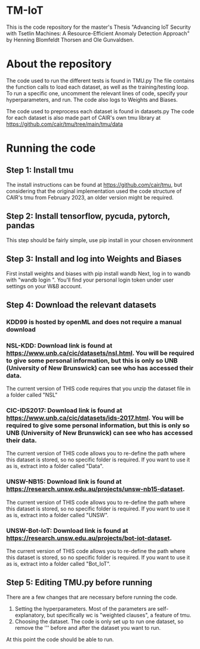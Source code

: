# TM-IoT
This is the code repository for the master's Thesis "Advancing IoT Security with Tsetlin Machines: A Resource-Efficient Anomaly Detection Approach"
by Henning Blomfeldt Thorsen and Ole Gunvaldsen.

# About the repository
The code used to run the different tests is found in TMU.py
The file contains the function calls to load each dataset, as well as the training/testing loop.
To run a specific one, uncomment the relevant lines of code, specify your hyperparameters, and run.
The code also logs to Weights and Biases.

The code used to preprocess each dataset is found in datasets.py
The code for each dataset is also made part of CAIR's own tmu library at https://github.com/cair/tmu/tree/main/tmu/data


# Running the code


## Step 1: Install tmu
The install instructions can be found at https://github.com/cair/tmu, but considering that the original implementation used the code structure of CAIR's tmu from February 2023, an older version might be required.

## Step 2: Install tensorflow, pycuda, pytorch, pandas
This step should be fairly simple, use pip install in your chosen environment

## Step 3: Install and log into Weights and Biases
First install weights and biases with pip install wandb
Next, log in to wandb with "wandb login <your wandb API token>".
You'll find your personal login token under user settings on your W&B account.
  
## Step 4: Download the relevant datasets
### KDD99 is hosted by openML and does not require a manual download
### NSL-KDD: Download link is found at https://www.unb.ca/cic/datasets/nsl.html. You will be required to give some personal information, but this is only so UNB (University of New Brunswick) can see who has accessed their data.
  The current version of THIS code requires that you unzip the dataset file in a folder called "NSL"
### CIC-IDS2017: Download link is found at https://www.unb.ca/cic/datasets/ids-2017.html. You will be required to give some personal information, but this is only so UNB (University of New Brunswick) can see who has accessed their data.
  The current version of THIS code allows you to re-define the path where this dataset is stored, so no specific folder is required. If you want to use it as is, extract into a folder called "Data".
### UNSW-NB15: Download link is found at https://research.unsw.edu.au/projects/unsw-nb15-dataset. 
  The current version of THIS code allows you to re-define the path where this dataset is stored, so no specific folder is required. If you want to use it as is, extract into a folder called "UNSW".
### UNSW-Bot-IoT: Download link is found at https://research.unsw.edu.au/projects/bot-iot-dataset.
  The current version of THIS code allows you to re-define the path where this dataset is stored, so no specific folder is required. If you want to use it as is, extract into a folder called "Bot_IoT".
  
## Step 5: Editing TMU.py before running
  There are a few changes that are necessary before running the code.
  1. Setting the hyperparameters. Most of the parameters are self-explanatory, but specifically wc is "weighted clauses", a feature of tmu.
  2. Choosing the dataset. The code is only set up to run one dataset, so remove the ''' before and after the dataset you want to run.
  
At this point the code should be able to run.
